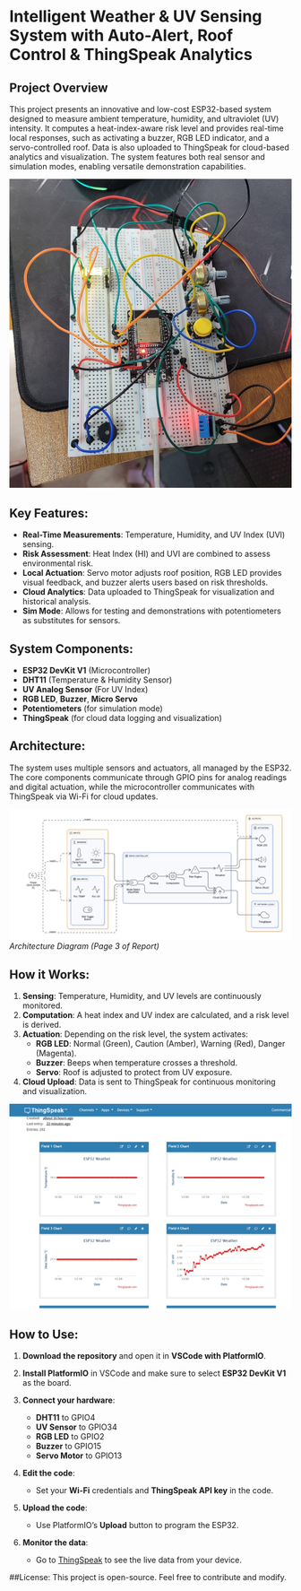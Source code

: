 # Intelligent Weather & UV Sensing System with Auto-Alert, Roof Control & ThingSpeak Analytics

## Project Overview
This project presents an innovative and low-cost ESP32-based system designed to measure ambient temperature, humidity, and ultraviolet (UV) intensity. It computes a heat-index-aware risk level and provides real-time local responses, such as activating a buzzer, RGB LED indicator, and a servo-controlled roof. Data is also uploaded to ThingSpeak for cloud-based analytics and visualization. The system features both real sensor and simulation modes, enabling versatile demonstration capabilities.

![Project](./images/project.jpg)  

## Key Features:
- **Real-Time Measurements**: Temperature, Humidity, and UV Index (UVI) sensing.
- **Risk Assessment**: Heat Index (HI) and UVI are combined to assess environmental risk.
- **Local Actuation**: Servo motor adjusts roof position, RGB LED provides visual feedback, and buzzer alerts users based on risk thresholds.
- **Cloud Analytics**: Data uploaded to ThingSpeak for visualization and historical analysis.
- **Sim Mode**: Allows for testing and demonstrations with potentiometers as substitutes for sensors.

## System Components:
- **ESP32 DevKit V1** (Microcontroller)
- **DHT11** (Temperature & Humidity Sensor)
- **UV Analog Sensor** (For UV Index)
- **RGB LED**, **Buzzer**, **Micro Servo**
- **Potentiometers** (for simulation mode)
- **ThingSpeak** (for cloud data logging and visualization)

## Architecture:
The system uses multiple sensors and actuators, all managed by the ESP32. The core components communicate through GPIO pins for analog readings and digital actuation, while the microcontroller communicates with ThingSpeak via Wi-Fi for cloud updates.

![Project Architecture](./images/architecture.png)  
*Architecture Diagram (Page 3 of Report)*

## How it Works:
1. **Sensing**: Temperature, Humidity, and UV levels are continuously monitored.
2. **Computation**: A heat index and UV index are calculated, and a risk level is derived.
3. **Actuation**: Depending on the risk level, the system activates:
   - **RGB LED**: Normal (Green), Caution (Amber), Warning (Red), Danger (Magenta).
   - **Buzzer**: Beeps when temperature crosses a threshold.
   - **Servo**: Roof is adjusted to protect from UV exposure.
4. **Cloud Upload**: Data is sent to ThingSpeak for continuous monitoring and visualization.
   
![Cloud](./images/thingspeak.png)


## How to Use:
1. **Download the repository** and open it in **VSCode with PlatformIO**.
   
2. **Install PlatformIO** in VSCode and make sure to select **ESP32 DevKit V1** as the board.

3. **Connect your hardware**:
   - **DHT11** to GPIO4
   - **UV Sensor** to GPIO34
   - **RGB LED** to GPIO2
   - **Buzzer** to GPIO15
   - **Servo Motor** to GPIO13

4. **Edit the code**:
   - Set your **Wi-Fi** credentials and **ThingSpeak API key** in the code.

5. **Upload the code**:
   - Use PlatformIO’s **Upload** button to program the ESP32.

6. **Monitor the data**: 
   - Go to [ThingSpeak](https://thingspeak.com/) to see the live data from your device.


##License:
This project is open-source. Feel free to contribute and modify.

